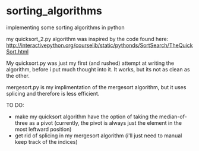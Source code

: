# sorting_algorithms
implementing some sorting algorithms in python

my quicksort_2.py algorithm was inspired by the code found here: 
http://interactivepython.org/courselib/static/pythonds/SortSearch/TheQuickSort.html

My quicksort.py was just my first (and rushed) attempt at writing the algorithm, before i put much thought into it.
It works, but its not as clean as the other. 

mergesort.py is my implimentation of the mergesort algorithm, but it uses splicing and therefore is less efficient. 

TO DO: 
- make my quicksort algorithm have the option of taking the median-of-three as a pivot
(currently, the pivot is always just the element in the most leftward position)
- get rid of splicing in my mergesort algorithm (i'll just need to manual keep track of the indices)
